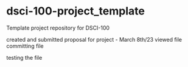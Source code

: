# dsci-100-project_template
Template project repository for DSCI-100

created and submitted proposal for project - March 8th/23
viewed file 
committing file

testing the file 
